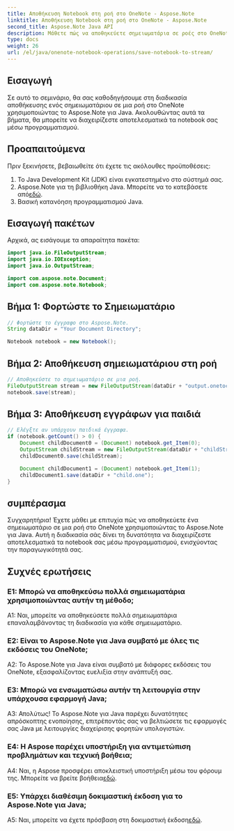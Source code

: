 ```yaml
---
title: Αποθήκευση Notebook στη ροή στο OneNote - Aspose.Note
linktitle: Αποθήκευση Notebook στη ροή στο OneNote - Aspose.Note
second_title: Aspose.Note Java API
description: Μάθετε πώς να αποθηκεύετε σημειωματάρια σε ροές στο OneNote χρησιμοποιώντας το Aspose.Note για Java. Αυξήστε την παραγωγικότητα με αποτελεσματική διαχείριση φορητών υπολογιστών.
type: docs
weight: 26
url: /el/java/onenote-notebook-operations/save-notebook-to-stream/
---
```

## Εισαγωγή

Σε αυτό το σεμινάριο, θα σας καθοδηγήσουμε στη διαδικασία αποθήκευσης ενός σημειωματάριου σε μια ροή στο OneNote χρησιμοποιώντας το Aspose.Note για Java. Ακολουθώντας αυτά τα βήματα, θα μπορείτε να διαχειρίζεστε αποτελεσματικά τα notebook σας μέσω προγραμματισμού.

## Προαπαιτούμενα

Πριν ξεκινήσετε, βεβαιωθείτε ότι έχετε τις ακόλουθες προϋποθέσεις:

1. Το Java Development Kit (JDK) είναι εγκατεστημένο στο σύστημά σας.
2.  Aspose.Note για τη βιβλιοθήκη Java. Μπορείτε να το κατεβάσετε από[εδώ](https://releases.aspose.com/note/java/).
3. Βασική κατανόηση προγραμματισμού Java.

## Εισαγωγή πακέτων

Αρχικά, ας εισάγουμε τα απαραίτητα πακέτα:

```java
import java.io.FileOutputStream;
import java.io.IOException;
import java.io.OutputStream;

import com.aspose.note.Document;
import com.aspose.note.Notebook;
```

## Βήμα 1: Φορτώστε το Σημειωματάριο

```java
// Φορτώστε το έγγραφο στο Aspose.Note.
String dataDir = "Your Document Directory";

Notebook notebook = new Notebook();
```

## Βήμα 2: Αποθήκευση σημειωματάριου στη ροή

```java
// Αποθηκεύστε το σημειωματάριο σε μια ροή.
FileOutputStream stream = new FileOutputStream(dataDir + "output.onetoc2");
notebook.save(stream);
```

## Βήμα 3: Αποθήκευση εγγράφων για παιδιά

```java
// Ελέγξτε αν υπάρχουν παιδικά έγγραφα.
if (notebook.getCount() > 0) {
    Document childDocument0 = (Document) notebook.get_Item(0);
    OutputStream childStream = new FileOutputStream(dataDir + "childStream.one");
    childDocument0.save(childStream);

    Document childDocument1 = (Document) notebook.get_Item(1);
    childDocument1.save(dataDir + "child.one");
}
```

## συμπέρασμα

Συγχαρητήρια! Έχετε μάθει με επιτυχία πώς να αποθηκεύετε ένα σημειωματάριο σε μια ροή στο OneNote χρησιμοποιώντας το Aspose.Note για Java. Αυτή η διαδικασία σάς δίνει τη δυνατότητα να διαχειρίζεστε αποτελεσματικά τα notebook σας μέσω προγραμματισμού, ενισχύοντας την παραγωγικότητά σας.

## Συχνές ερωτήσεις

### Ε1: Μπορώ να αποθηκεύσω πολλά σημειωματάρια χρησιμοποιώντας αυτήν τη μέθοδο;

A1: Ναι, μπορείτε να αποθηκεύσετε πολλά σημειωματάρια επαναλαμβάνοντας τη διαδικασία για κάθε σημειωματάριο.

### Ε2: Είναι το Aspose.Note για Java συμβατό με όλες τις εκδόσεις του OneNote;

A2: Το Aspose.Note για Java είναι συμβατό με διάφορες εκδόσεις του OneNote, εξασφαλίζοντας ευελιξία στην ανάπτυξή σας.

### Ε3: Μπορώ να ενσωματώσω αυτήν τη λειτουργία στην υπάρχουσα εφαρμογή Java;

Α3: Απολύτως! Το Aspose.Note για Java παρέχει δυνατότητες απρόσκοπτης ενοποίησης, επιτρέποντάς σας να βελτιώσετε τις εφαρμογές σας Java με λειτουργίες διαχείρισης φορητών υπολογιστών.

### Ε4: Η Aspose παρέχει υποστήριξη για αντιμετώπιση προβλημάτων και τεχνική βοήθεια;

 A4: Ναι, η Aspose προσφέρει αποκλειστική υποστήριξη μέσω του φόρουμ της. Μπορείτε να βρείτε βοήθεια[εδώ](https://forum.aspose.com/c/note/28).

### Ε5: Υπάρχει διαθέσιμη δοκιμαστική έκδοση για το Aspose.Note για Java;

 A5: Ναι, μπορείτε να έχετε πρόσβαση στη δοκιμαστική έκδοση[εδώ](https://releases.aspose.com/).